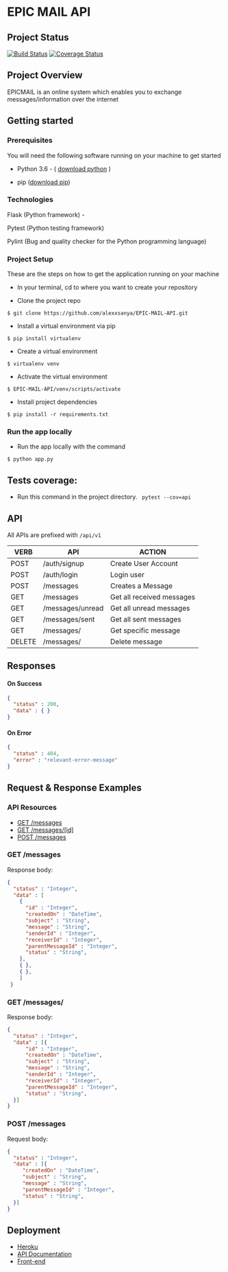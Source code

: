 # EPIC MAIL API

## Project Status
[![Build Status](https://travis-ci.org/alexxsanya/EPIC-MAIL-API.svg?branch=develop)](https://travis-ci.org/alexxsanya/EPIC-MAIL-API)
[![Coverage Status](https://coveralls.io/repos/github/alexxsanya/EPIC-MAIL-API/badge.svg?branch=develop)](https://coveralls.io/github/alexxsanya/EPIC-MAIL-API?branch=develop)

## Project Overview

EPICMAIL is an online system which enables you to exchange messages/information over the internet



## Getting started

### Prerequisites

You will need the following software running on your machine to get started

* Python 3.6  - ( [download python](https://www.python.org/getit/) )

* pip ([download pip](https://pip.pypa.io/en/stable/reference/pip_download/))


### Technologies

Flask (Python framework) -

Pytest (Python testing framework)

Pylint (Bug and quality checker for the Python programming language)

### Project Setup
These are the steps on how to get the application running on your machine

 - In your terminal, cd to where you want to create your repository

- Clone the project repo
```
$ git clone https://github.com/alexxsanya/EPIC-MAIL-API.git
```

- Install a virtual environment via pip
``` 
$ pip install virtualenv 
```

- Create a virtual environment
```
$ virtualenv venv
```
- Activate the virtual environment
```
$ EPIC-MAIL-API/venv/scripts/activate
```

- Install project dependencies 

```
$ pip install -r requirements.txt
```

### Run the app locally

- Run the app locally with the command

```
$ python app.py
```

## Tests coverage:

*  Run this command in the project directory.
  ``` pytest --cov=api```



## API

All APIs are prefixed with  `/api/v1`

| VERB   | API                    | ACTION                    |
| ------ | ---------------------- | ------------------------- |
| POST   | /auth/signup           | Create User Account       |
| POST   | /auth/login            | Login user                |
| POST   | /messages              | Creates a Message         |
| GET    | /messages              | Get all received messages |
| GET    | /messages/unread       | Get all unread messages   |
| GET    | /messages/sent         | Get all sent messages     |
| GET    | /messages/<message-id> | Get specific message      |
| DELETE | /messages/<message-id> | Delete message            |



## Responses

#### On Success

```json
{
  "status" : 200, 
  "data" : { }
}

```

#### On Error

```json
{
  "status" : 404,
  "error" : "relevant-error-message"
}

```

## Request & Response Examples

### API Resources

- [GET /messages](#get-messages)
- [GET /messages/[id]](#get-messagesid)
- [POST /messages](#post-messenges)

### GET /messages

Response body:

```json
{
  "status" : "Integer", 
  "data" : [
    {
      "id" : "Integer", 
      "createdOn" : "DateTime",
      "subject" : "String",
      "message" : "String",
      "senderId" : "Integer",
      "receiverId" : "Integer",
      "parentMessageId" : "Integer",
      "status" : "String",
    }, 
    { },
    { },
    ]
 }
```

### GET /messages/<id>

Response body:

```json
{
  "status" : "Integer", 
  "data" : [{
      "id" : "Integer", 
      "createdOn" : "DateTime",
      "subject" : "String",
      "message" : "String",
      "senderId" : "Integer",
      "receiverId" : "Integer",
      "parentMessageId" : "Integer",
      "status" : "String",
  }]
}

```

### POST /messages

Request body:

```json
{
  "status" : "Integer", 
  "data" : [{
     "createdOn" : "DateTime",        
     "subject" : "String",
     "message" : "String",
     "parentMessageId" : "Integer",
     "status" : "String",
  }]
}

```



## Deployment

*  [Heroku](https://api-epicmail.herokuapp.com/api/v1/)
*  [API Documentation](https://api-epicmail.herokuapp.com/api/v1/doc)
*  [Front-end](https://alexxsanya.github.io/EPIC-MAIL/UI/login.html)

